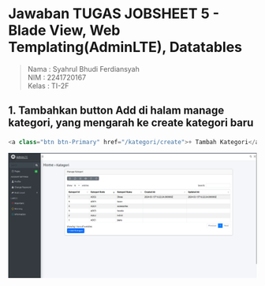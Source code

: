 # Jawaban TUGAS JOBSHEET 5 - Blade View, Web Templating(AdminLTE), Datatables
> Nama : Syahrul Bhudi Ferdiansyah <br>
> NIM  : 2241720167 <br>
> Kelas : TI-2F

## 1. Tambahkan button Add di halam manage kategori, yang mengarah ke create kategori baru
```php
<a class="btn btn-Primary" href="/kategori/create">+ Tambah Kategori</a>
```
![alt text](/public/ss/js51.png)


